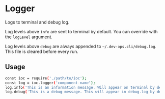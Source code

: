 
# Logger

Logs to terminal and debug log. 

Log levels above `info` are sent to terminal by default. You can override with the `logLevel` argument.

Log levels above `debug` are always appended to `~/.dev-ops.cli/debug.log`. This file is cleared before every run.

## Usage

```bash
const ioc = require('./path/to/ioc');
const log = ioc.logger('component-name');
log.info('This is an information message. Will appear on terminal by default');
log.debug('This is a debug message. This will appear in debug.log by default');
```
